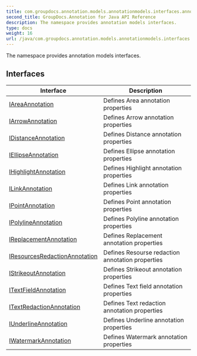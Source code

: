 ```yaml
---
title: com.groupdocs.annotation.models.annotationmodels.interfaces.annotations
second_title: GroupDocs.Annotation for Java API Reference
description: The namespace provides annotation models interfaces.
type: docs
weight: 16
url: /java/com.groupdocs.annotation.models.annotationmodels.interfaces.annotations/
---
```


The namespace provides annotation models interfaces.


## Interfaces

| Interface | Description |
| --- | --- |
| [IAreaAnnotation](../com.groupdocs.annotation.models.annotationmodels.interfaces.annotations/iareaannotation) | Defines Area annotation properties |
| [IArrowAnnotation](../com.groupdocs.annotation.models.annotationmodels.interfaces.annotations/iarrowannotation) | Defines Arrow annotation properties |
| [IDistanceAnnotation](../com.groupdocs.annotation.models.annotationmodels.interfaces.annotations/idistanceannotation) | Defines Distance annotation properties |
| [IEllipseAnnotation](../com.groupdocs.annotation.models.annotationmodels.interfaces.annotations/iellipseannotation) | Defines Ellipse annotation properties |
| [IHighlightAnnotation](../com.groupdocs.annotation.models.annotationmodels.interfaces.annotations/ihighlightannotation) | Defines Highlight annotation properties |
| [ILinkAnnotation](../com.groupdocs.annotation.models.annotationmodels.interfaces.annotations/ilinkannotation) | Defines Link annotation properties |
| [IPointAnnotation](../com.groupdocs.annotation.models.annotationmodels.interfaces.annotations/ipointannotation) | Defines Point annotation properties |
| [IPolylineAnnotation](../com.groupdocs.annotation.models.annotationmodels.interfaces.annotations/ipolylineannotation) | Defines Polyline annotation properties |
| [IReplacementAnnotation](../com.groupdocs.annotation.models.annotationmodels.interfaces.annotations/ireplacementannotation) | Defines Replacement annotation properties |
| [IResourcesRedactionAnnotation](../com.groupdocs.annotation.models.annotationmodels.interfaces.annotations/iresourcesredactionannotation) | Defines Resourse redaction annotation properties |
| [IStrikeoutAnnotation](../com.groupdocs.annotation.models.annotationmodels.interfaces.annotations/istrikeoutannotation) | Defines Strikeout annotation properties |
| [ITextFieldAnnotation](../com.groupdocs.annotation.models.annotationmodels.interfaces.annotations/itextfieldannotation) | Defines Text field annotation properties |
| [ITextRedactionAnnotation](../com.groupdocs.annotation.models.annotationmodels.interfaces.annotations/itextredactionannotation) | Defines Text redaction annotation properties |
| [IUnderlineAnnotation](../com.groupdocs.annotation.models.annotationmodels.interfaces.annotations/iunderlineannotation) | Defines Underline annotation properties |
| [IWatermarkAnnotation](../com.groupdocs.annotation.models.annotationmodels.interfaces.annotations/iwatermarkannotation) | Defines Watermark annotation properties |
